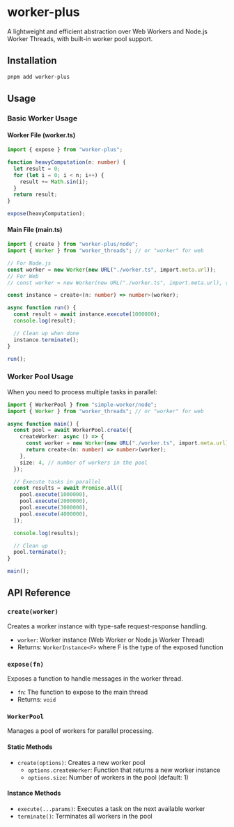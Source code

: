 # worker-plus

A lightweight and efficient abstraction over Web Workers and Node.js Worker Threads, with built-in worker pool support.

## Installation

```bash
pnpm add worker-plus
```

## Usage

### Basic Worker Usage

#### Worker File (worker.ts)

```typescript
import { expose } from "worker-plus";

function heavyComputation(n: number) {
  let result = 0;
  for (let i = 0; i < n; i++) {
    result += Math.sin(i);
  }
  return result;
}

expose(heavyComputation);
```

#### Main File (main.ts)

```typescript
import { create } from "worker-plus/node";
import { Worker } from "worker_threads"; // or "worker" for web

// For Node.js
const worker = new Worker(new URL("./worker.ts", import.meta.url));
// For Web
// const worker = new Worker(new URL("./worker.ts", import.meta.url), { type: "module" })

const instance = create<(n: number) => number>(worker);

async function run() {
  const result = await instance.execute(1000000);
  console.log(result);

  // Clean up when done
  instance.terminate();
}

run();
```

### Worker Pool Usage

When you need to process multiple tasks in parallel:

```typescript
import { WorkerPool } from "simple-worker/node";
import { Worker } from "worker_threads"; // or "worker" for web

async function main() {
  const pool = await WorkerPool.create({
    createWorker: async () => {
      const worker = new Worker(new URL("./worker.ts", import.meta.url));
      return create<(n: number) => number>(worker);
    },
    size: 4, // number of workers in the pool
  });

  // Execute tasks in parallel
  const results = await Promise.all([
    pool.execute(1000000),
    pool.execute(2000000),
    pool.execute(3000000),
    pool.execute(4000000),
  ]);

  console.log(results);

  // Clean up
  pool.terminate();
}

main();
```

## API Reference

### `create(worker)`

Creates a worker instance with type-safe request-response handling.

- `worker`: Worker instance (Web Worker or Node.js Worker Thread)
- Returns: `WorkerInstance<F>` where F is the type of the exposed function

### `expose(fn)`

Exposes a function to handle messages in the worker thread.

- `fn`: The function to expose to the main thread
- Returns: `void`

### `WorkerPool`

Manages a pool of workers for parallel processing.

#### Static Methods

- `create(options)`: Creates a new worker pool
  - `options.createWorker`: Function that returns a new worker instance
  - `options.size`: Number of workers in the pool (default: 1)

#### Instance Methods

- `execute(...params)`: Executes a task on the next available worker
- `terminate()`: Terminates all workers in the pool
